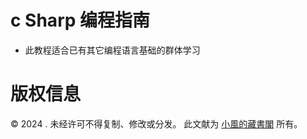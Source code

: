 # c Sharp 编程指南

- 此教程适合已有其它编程语言基础的群体学习

# 版权信息

© 2024 . 未经许可不得复制、修改或分发。 此文献为 [小風的藏書閣](https://t.me/xfp2333) 所有。



